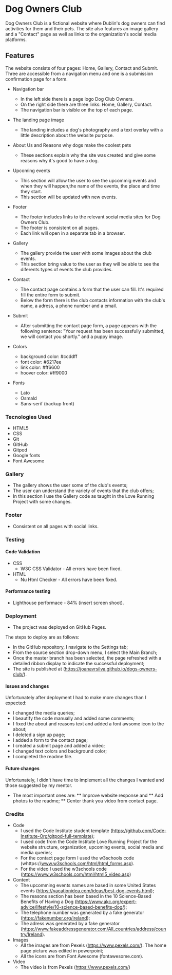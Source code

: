 # Dog Owners Club 
Dog Owners Club is a fictional website where Dublin's dog owners can find activities for them and their pets.
The site also features an image gallery and a "Contact" page as well as links to the organization's social media platforms.

## Features
The website consists of four pages: Home, Gallery, Contact and Submit. Three are accessible from a navigation menu and one is a submission confirmation page for a form.

* Navigation bar
    * In the left side there is a page logo Dog Club Owners. 
    * On the right side there are three links: Home, Gallery, Contact.
    * The navigation bar is visible on the top of each page.

* The landing page image
    * The landing includes a dog's photography and a text overlay with a little description about the website purpose.

* About Us and Reasons why dogs make the coolest pets
    * These sections explain why the site was created and give some reasons why it's good to have a dog.

* Upcoming events
    * This section will allow the user to see the upcommig events and when they will happen,the name of the events, the place and time they start.
    * This section will be updated with new events.
 
* Footer
    * The footer includes links to the relevant social media sites for Dog Owners Club.
    * The footer is consistent on all pages.
    * Each link will open in a separate tab in a browser.

* Gallery
    * The gallery provide the user with some images about the club events.
    * This section bring value to the user as they will be able to see the diferents types of events the club provides.

* Contact
    * The contact page contains a form that the user can fill. It's required fill the entire form to submit. 
    * Below the form there is the club contacts information with the club's name, a adress, a phone number and a email.

* Submit
    * After submitting the contact page form, a page appears with the following sentence: "Your request has been successfully submitted, we will contact you shortly." and a puppy image.

* Colors
    * background color: #ccddff
    * font color: #6217ee
    * link color: #ff6600
    * hoover color: #ff9000

* Fonts
    * Lato
    * Osmald
    * Sans-serif (backup front)

### Tecnologies Used
* HTML5 
* CSS
* Git
* GitHub
* Gitpod
* Google fonts
* Font Awesome 

### Gallery
* The gallery shows the user some of the club's events;
* The user can understand the variety of events that the club offers;
* In this section I use the Gallery code as taught in the Love Running Project with some changes.


### Footer
* Consistent on all pages with social links.

### Testing
#### Code Validation
* CSS
    * W3C CSS Validator - All errors have been fixed.
* HTML
    * Nu Html Checker - All errors have been fixed.

#### Performance testing
* Lighthouse performace - 84% (insert screen shoot).

### Deployment
* The project was deployed on GitHub Pages.

The steps to deploy are as follows:
* In the GitHub repository, I navigate to the Settings tab;
* From the source section drop-down menu, I select the Main Branch;
* Once the master branch has been selected, the page refreshed with a detailed ribbon display to indicate the successful deployment;
* The site is published at (https://joanavrsilva.github.io/dogs-owners-club/).

#### Issues and changes
Unfortunately after deployment I had to make more changes than I expected:
* I changed the media queries;
* I beautify the code manually and added some comments;
* I fixed the about and reasons text and added a font awsome icon to the about;
* I deleted a sign up page;
* I added a form to the contact page;
* I created a submit page and added a video;
* I changed text colors and background color;
* I completed the readme file.

#### Future changes
Unfortunately, I didn't have time to implement all the changes I wanted and those suggested by my mentor. 
* The most important ones are:
** Improve website response and 
** Add photos to the readme;
** Center thank you video from contact page.

### Credits
* Code
    * I used the Code Institute student template (https://github.com/Code-Institute-Org/gitpod-full-template);
    * I used code from the Code Institute Love Running Project for the website structure, organization, upcoming events, social media and media queries;
    * For the contact page form I used the w3schools code (whttps://www.w3schools.com/html/html_forms.asp).
    * For the video I used the w3schools code (https://www.w3schools.com/html/html5_video.asp)
* Content
    * The upcomming events names are based in some United States events (https://vacationidea.com/ideas/best-dog-events.html);
    * The reasons section has been based in the 10 Science-Based Benefits of Having a Dog (https://www.akc.org/expert-advice/lifestyle/10-science-based-benefits-dog/);
    * The telephone number was generated by a fake generator (https://fakenumber.org/ireland);
    * The adress  was generated by a fake generator (https://www.fakeaddressgenerator.com/All_countries/address/country/Ireland).
* Images
    * All the images are from Pexels (https://www.pexels.com/). The home page picture was edited in powerpoint;
    * All the icons are from Font Awesome (fontawesome.com).
* Video
    * The video is from Pexels (https://www.pexels.com/)



